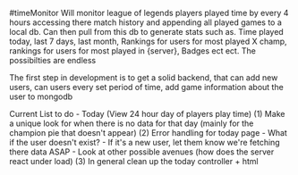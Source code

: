 #timeMonitor
Will monitor league of legends players played time by every 4 hours accessing there match history and appending all played games to a local db. Can then pull from this db to generate stats such as. Time played today, last 7 days, last month, Rankings for users for most played X champ, rankings for users for most played in {server}, Badges ect ect. The possibilties are endless

The first step in development is to get a solid backend, that can add new users, can users every set period of time, add game information about the user to mongodb

Current List to do - Today (View 24 hour day of players play time)
(1) Make a unique look for when there is no data for that day (mainly for the champion pie that doesn't appear)
(2) Error handling for today page 
		- What if the user doesn't exist?
		- If it's a new user, let them know we're fetching there data ASAP
		- Look at other possible avenues (how does the server react under load)
(3) In general clean up the today controller + html